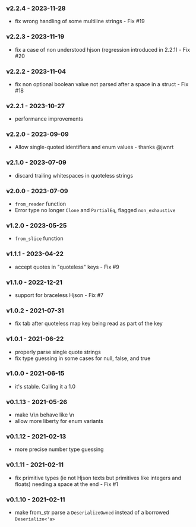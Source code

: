 <a name="v2.2.4"></a>
### v2.2.4 - 2023-11-28
- fix wrong handling of some multiline strings - Fix #19

<a name="v2.2.3"></a>
### v2.2.3 - 2023-11-19
- fix a case of non understood hjson (regression introduced in 2.2.1) - Fix #20

<a name="v2.2.2"></a>
### v2.2.2 - 2023-11-04
- fix non optional boolean value not parsed after a space in a struct - Fix #18

<a name="v2.2.1"></a>
### v2.2.1 - 2023-10-27
- performance improvements

<a name="v2.2.0"></a>
### v2.2.0 - 2023-09-09
- Allow single-quoted identifiers and enum values - thanks @jwnrt

<a name="v2.1.0"></a>
### v2.1.0 - 2023-07-09
- discard trailing whitespaces in quoteless strings

<a name="v2.0.0"></a>
### v2.0.0 - 2023-07-09
- `from_reader` function
- Error type no longer `Clone` and `PartialEq`, flagged `non_exhaustive`

<a name="v1.2.0"></a>
### v1.2.0 - 2023-05-25
- `from_slice` function

<a name="v1.1.1"></a>
### v1.1.1 - 2023-04-22
- accept quotes in "quoteless" keys - Fix #9

<a name="v1.1.0"></a>
### v1.1.0 - 2022-12-21
- support for braceless Hjson - Fix #7

<a name="v1.0.2"></a>
### v1.0.2 - 2021-07-31
- fix tab after quoteless map key being read as part of the key

<a name="v1.0.1"></a>
### v1.0.1 - 2021-06-22
- properly parse single quote strings
- fix type guessing in some cases for null, false, and true

<a name="v1.0.0"></a>
### v1.0.0 - 2021-06-15
- it's stable. Calling it a 1.0

<a name="v0.1.13"></a>
### v0.1.13 - 2021-05-26
- make \r\n behave like \n
- allow more liberty for enum variants

<a name="v0.1.12"></a>
### v0.1.12 - 2021-02-13
- more precise number type guessing

<a name="v0.1.11"></a>
### v0.1.11 - 2021-02-11
- fix primitive types (ie not Hjson texts but primitives like integers and floats) needing a space at the end - Fix #1

<a name="v0.1.10"></a>
### v0.1.10 - 2021-02-11
- make from_str parse a `DeserializeOwned` instead of a borrowed `Deserialize<'a>`
